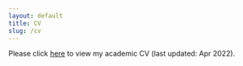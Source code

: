 ```yaml
---
layout: default
title: CV
slug: /cv
---
```


Please click [here](assets/li_CV.pdf) to view my academic CV (last updated: Apr 2022).

<br />
<br />
